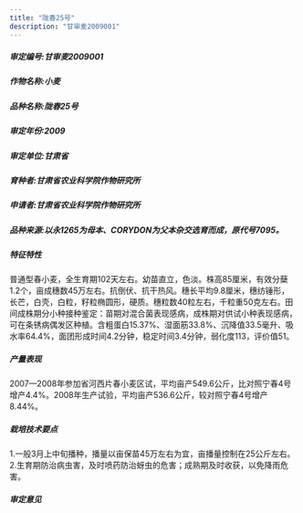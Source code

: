 ```yaml
---
title: "陇春25号"
description: "甘审麦2009001"
---
```

##### 审定编号:甘审麦2009001

##### 作物名称:小麦

##### 品种名称:陇春25号

##### 审定年份:2009

##### 审定单位:甘肃省

##### 育种者:甘肃省农业科学院作物研究所

##### 申请者:甘肃省农业科学院作物研究所

##### 品种来源:以永1265为母本、CORYDON为父本杂交选育而成，原代号7095。

##### 特征特性
普通型春小麦，全生育期102天左右。幼苗直立，色淡。株高85厘米，有效分蘖1.2个，亩成穗数45万左右。抗倒伏、抗干热风。穗长平均9.8厘米，穗纺锤形，长芒，白壳，白粒，籽粒椭圆形，硬质。穗粒数40粒左右，千粒重50克左右。田间成株期分小种接种鉴定：苗期对混合菌表现感病，成株期对供试小种表现感病，可在条锈病偶发区种植。含粗蛋白15.37%、湿面筋33.8%、沉降值33.5毫升、吸水率64.4%，面团形成时间4.2分钟，稳定时间3.4分钟，弱化度113，评价值51。

##### 产量表现
2007—2008年参加省河西片春小麦区试，平均亩产549.6公斤，比对照宁春4号增产4.4%。2008年生产试验，平均亩产536.6公斤，较对照宁春4号增产8.44%。

##### 栽培技术要点
1.一般3月上中旬播种，播量以亩保苗45万左右为宜，亩播量控制在25公斤左右。2.生育期防治病虫害，及时喷药防治蚜虫的危害；成熟期及时收获，以免降雨危害。

##### 审定意见

